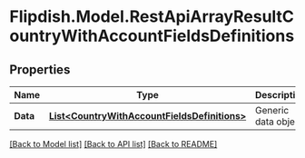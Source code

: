 # Flipdish.Model.RestApiArrayResultCountryWithAccountFieldsDefinitions
## Properties

Name | Type | Description | Notes
------------ | ------------- | ------------- | -------------
**Data** | [**List&lt;CountryWithAccountFieldsDefinitions&gt;**](CountryWithAccountFieldsDefinitions.md) | Generic data object. | 

[[Back to Model list]](../README.md#documentation-for-models) [[Back to API list]](../README.md#documentation-for-api-endpoints) [[Back to README]](../README.md)

